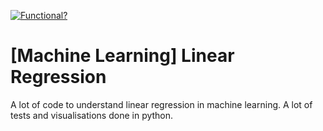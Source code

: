 [![Functional?](https://img.shields.io/badge/Functional%3F-Snippets-yellow.svg)](https://shields.io/)

# [Machine Learning] Linear Regression

A lot of code to understand linear regression in machine learning. A lot of tests and visualisations done in python.